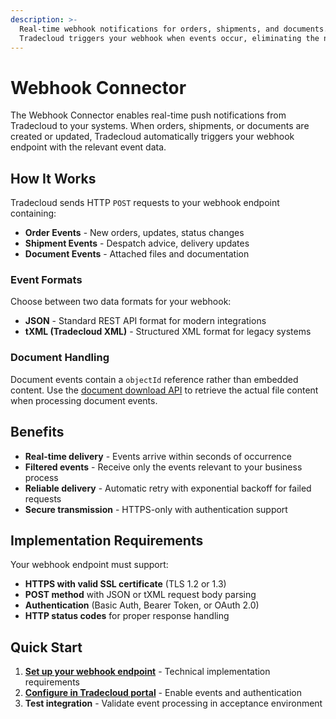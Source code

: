```yaml
---
description: >-
  Real-time webhook notifications for orders, shipments, and documents. 
  Tradecloud triggers your webhook when events occur, eliminating the need for polling.
---
```


# Webhook Connector

The Webhook Connector enables real-time push notifications from Tradecloud to your systems. When orders, shipments, or documents are created or updated, Tradecloud automatically triggers your webhook endpoint with the relevant event data.

## How It Works

Tradecloud sends HTTP `POST` requests to your webhook endpoint containing:

- **Order Events** - New orders, updates, status changes
- **Shipment Events** - Despatch advice, delivery updates  
- **Document Events** - Attached files and documentation

### Event Formats

Choose between two data formats for your webhook:

- **JSON** - Standard REST API format for modern integrations
- **tXML (Tradecloud XML)** - Structured XML format for legacy systems

### Document Handling

Document events contain a `objectId` reference rather than embedded content. Use the [document download API](https://docs.tradecloud1.com/api/processes/order/buyer/receive/download-document) to retrieve the actual file content when processing document events.

## Benefits

- **Real-time delivery** - Events arrive within seconds of occurrence
- **Filtered events** - Receive only the events relevant to your business process
- **Reliable delivery** - Automatic retry with exponential backoff for failed requests
- **Secure transmission** - HTTPS-only with authentication support

## Implementation Requirements

Your webhook endpoint must support:

- **HTTPS with valid SSL certificate** (TLS 1.2 or 1.3)
- **POST method** with JSON or tXML request body parsing
- **Authentication** (Basic Auth, Bearer Token, or OAuth 2.0)
- **HTTP status codes** for proper response handling

## Quick Start

1. **[Set up your webhook endpoint](webhook-setup.md)** - Technical implementation requirements
2. **[Configure in Tradecloud portal](portal-setup.md)** - Enable events and authentication
3. **Test integration** - Validate event processing in acceptance environment
